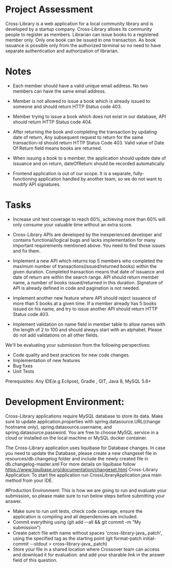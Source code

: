 
# Project Assessment

Cross-Library is a web application for a local community library and is developed by a startup company. Cross-Library allows its community people to register as members. Librarian can issue books to a registered member only. Only one book can be issued in one transaction. As book issuance is possible only from the authorized terminal so no need to have separate authentication and authorization of librarian.

# Notes

* Each member should have a valid unique email address. No two members can have the same email address.

* Member is not allowed to issue a book which is already issued to someone and should return HTTP Status code 403.

* Member trying to issue a book which does not exist in our database, API should return HTTP Status code 404.

* After returning the book and completing the transaction by updating date of return, Any subsequent request to return for the same transaction-id should return HTTP Status Code 403. Valid value of Date Of Return field means books are returned.

* When issuing a book to a member, the application should update  date of issuance and on return, dateOfReturn should be recorded automatically

* Frontend application is out of our scope. It is a separate, fully-functioning application handled by another team, so we do not want to modify API signatures.

# Tasks

* Increase unit test coverage to reach 60%, achieving more than 60% will only consume your valuable time without an extra score.

* Cross-Library APIs are developed by the inexperienced developer and contains functional/logical bugs and lacks implementation for many important requirements mentioned above. You need to find those issues and fix them.

* Implement a new API which returns top 5 members who completed the maximum number of transactions(issued/returned books) within the given duration. Completed transaction means that date of issuance and date of return are within the search range. API should return member name, a number of books issued/returned in this duration. Signature of API is already defined in code and pagination is not needed.

* Implement another new feature where API should reject issuance of more than 5 books at a given time. If a member already has 5 books issued on his name, and try to issue another API should return HTTP Status code 403.

* Implement validation on name field in member table to allow names with the length of 2 to 100 and should always start with an alphabet. Please do not add validations on all other fields.

We'll be evaluating your submission from the following perspectives:
* Code quality and best practices for new code changes.
* Implementation of new features
* Bug fixes
* Unit Tests

Prerequisites: Any IDE(e.g Eclipse), Gradle , GIT, Java 8, MySQL 5.6+

# Development Environment:

Cross-Library applications require MySQL database to store its data. Make sure to update application.properties with spring.datasource.URL(change hostname only), spring.datasource.username, and  spring.datasource.password. You are free to choose MySQL service in a cloud or installed on the local machine or MySQL docker container.

The Cross-Library application uses liquibase for Database changes. In case you need to update the Database, please create a new changeset file in resources/db.changelog folder and include the newly created file in db.changelog-master.xml
    For more details on liquibase follow https://www.liquibase.org/documentation/changeset.html
Cross-Library Application:
    To start the application run CrossLibraryApplication.java main method from your IDE.

#Production Environment:
This is how we are going to run and evaluate your submission, so please make sure to run below steps before submitting your answer.

* Make sure to run unit tests, check code coverage, ensure the application is compiling and all dependencies are included.
* Commit everything using (git add --all && git commit -m "My submission")
* Create patch file with name without spaces 'cross-library-java_<YourNameHere>.patch', using the specified tag as the starting point (git format-patch initial-commit --stdout > cross-library-java_<yournamehere>.patch)
* Store your file in a shared location where Crossover team can access and download it for evaluation. and add your sharable link in the answer field of this question.
